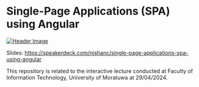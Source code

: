 # Single-Page Applications (SPA) using Angular

[![Header Image](https://files.speakerdeck.com/presentations/7666c2c3e77d474c9ec1d4dca5e848bc/slide_0.jpg)](https://speakerdeck.com/nishanc/single-page-applications-spa-using-angular)

Slides: https://speakerdeck.com/nishanc/single-page-applications-spa-using-angular

This repository is related to the interactive lecture conducted at Faculty of Information Technology, University of Moratuwa at 29/04/2024.